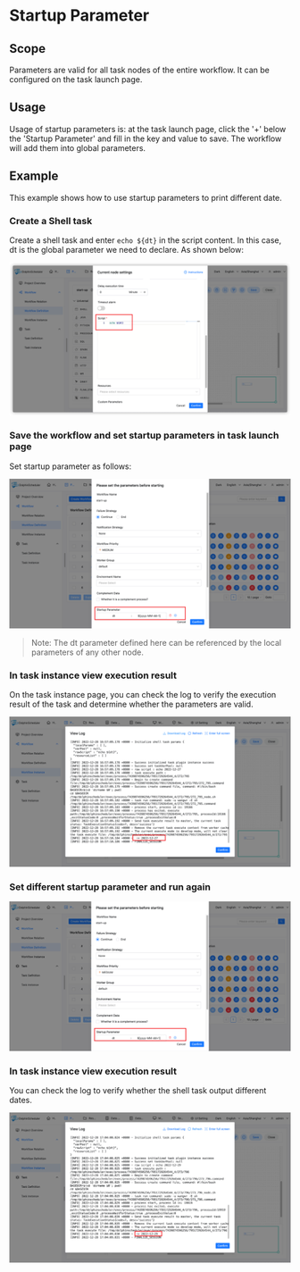 # Startup Parameter

## Scope

Parameters are valid for all task nodes of the entire workflow. It can be configured on the task launch page.

## Usage

Usage of startup parameters is: at the task launch page, click the '+' below the 'Startup Parameter' and fill in the key and value to save. The workflow will add them into global parameters.

## Example

This example shows how to use startup parameters to print different date.

### Create a Shell task

Create a shell task and enter `echo ${dt}` in the script content. In this case, dt is the global parameter we need to declare. As shown below:

![startup-parameter01](../../../../img/new_ui/dev/parameter/startup_parameter01.png)

### Save the workflow and set startup parameters in task launch page

Set startup parameter as follows:

![startup-parameter02](../../../../img/new_ui/dev/parameter/startup_parameter02.png)

> Note: The dt parameter defined here can be referenced by the local parameters of any other node.

### In task instance view execution result

On the task instance page, you can check the log to verify the execution result of the task and determine whether the parameters are valid.

![startup-parameter03](../../../../img/new_ui/dev/parameter/startup_parameter03.png)

### Set different startup parameter and run again

![startup-parameter04](../../../../img/new_ui/dev/parameter/startup_parameter04.png)

### In task instance view execution result

You can check the log to verify whether the shell task output different dates.

![startup-parameter05](../../../../img/new_ui/dev/parameter/startup_parameter05.png)